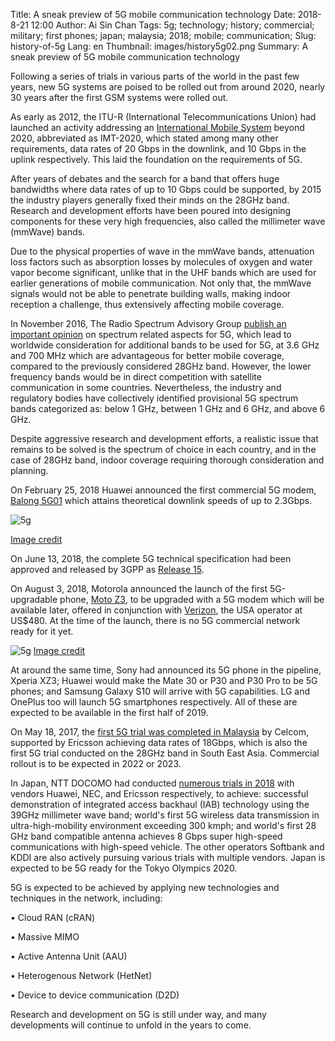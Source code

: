 Title: A sneak preview of 5G mobile communication technology
Date: 2018-8-21 12:00
Author: Ai Sin Chan
Tags: 5g; technology; history; commercial; military; first phones; japan; malaysia; 2018; mobile; communication; 
Slug: history-of-5g
Lang: en
Thumbnail: images/history5g02.png
Summary: A sneak preview of 5G mobile communication technology

Following a series of trials in various parts of the world in the past few years, new 5G systems are poised to be rolled out from around 2020, nearly 30 years after the first GSM systems were rolled out. 

As early as 2012, the ITU-R (International Telecommunications Union) had launched an activity addressing an [International Mobile System](https://www.itu.int/en/ITU-R/study-groups/rsg5/rwp5d/imt-2020/Pages/default.aspx) beyond 2020, abbreviated as IMT-2020, which stated among many other requirements, data rates of 20 Gbps in the downlink, and 10 Gbps in the uplink respectively. This laid the foundation on the requirements of 5G. 

After years of debates and the search for a band that offers huge bandwidths where data rates of up to 10 Gbps could be supported, by 2015 the industry players generally fixed their minds on the 28GHz band. Research and development efforts have been poured into designing components for these very high frequencies, also called the millimeter wave (mmWave) bands. 

Due to the physical properties of wave in the mmWave bands, attenuation loss factors such as absorption losses by molecules of oxygen and water vapor become significant, unlike that in the UHF bands which are used for earlier generations of mobile communication. Not only that, the mmWave signals would not be able to penetrate building walls, making indoor reception a challenge, thus extensively affecting mobile coverage.

In November 2016, The Radio Spectrum Advisory Group [publish an important opinion](http://rspg-spectrum.eu/2016/11/) on spectrum related aspects for 5G, which lead to worldwide consideration for additional bands to be used for 5G, at 3.6 GHz and 700 MHz which are advantageous for better mobile coverage, compared to the previously considered 28GHz band. However, the lower frequency bands would be in direct competition with satellite communication in some countries. Nevertheless, the industry and regulatory bodies have collectively identified provisional 5G spectrum bands categorized as: below 1 GHz, between 1 GHz and 6 GHz, and above 6 GHz.

Despite aggressive research and development efforts, a realistic issue that remains to be solved is the spectrum of choice in each country, and in the case of 28GHz band, indoor coverage requiring thorough consideration and planning. 

On February 25, 2018 Huawei announced the first commercial 5G modem, [Balong 5G01](https://www.huawei.com/en/press-events/news/2018/2/5G-Customer-premises-Equipment) which attains theoretical downlink speeds of up to 2.3Gbps.
 
![5g](/images/history5g01.jpg)

[Image credit](http://www.globaltimes.cn/content/1090798.shtml)
 
On June 13, 2018, the complete 5G technical specification had been approved and released by 3GPP as [Release 15](http://www.3gpp.org/release-15).

On August 3, 2018, Motorola announced the launch of the first 5G-upgradable phone, [Moto Z3](https://www.motorola.com/us/products/moto-z-gen-3), to be upgraded with a 5G modem which will be available later, offered in conjunction with [Verizon](https://www.verizonwireless.com/wireless-devices/smartphones/moto-z3/), the USA operator at US$480. At the time of the launch, there is no 5G commercial network ready for it yet. 
 
![5g](/images/history5g02.png) 
[Image credit](https://www.verizonwireless.com/wireless-devices/smartphones/moto-z3/)

At around the same time, Sony had announced its 5G phone in the pipeline, Xperia XZ3; Huawei would make the Mate 30 or P30 and P30 Pro to be 5G phones; and Samsung Galaxy S10 will arrive with 5G capabilities. LG and OnePlus too will launch 5G smartphones respectively. All of these are expected to be available in the first half of 2019. 

On May 18, 2017, the [first 5G trial was completed in Malaysia](https://www.ericsson.com/en/press-releases/2017/5/celcom-teams-up-with-ericsson-to-deliver-malaysias-first-5g-trial) by Celcom, supported by Ericsson achieving data rates of 18Gbps, which is also the first 5G trial conducted on the 28GHz band in South East Asia. Commercial rollout is to be expected in 2022 or 2023. 

In Japan, NTT DOCOMO had conducted [numerous trials in 2018](https://www.nttdocomo.co.jp/english/info/media_center/pr/2018/) with vendors Huawei, NEC, and Ericsson respectively, to achieve: successful demonstration of integrated access backhaul (IAB) technology using the 39GHz millimeter wave band; world's first 5G wireless data transmission in ultra-high-mobility environment exceeding 300 kmph; and world's first 28 GHz band compatible antenna achieves 8 Gbps super high-speed communications with high-speed vehicle. The other operators Softbank and KDDI are also actively pursuing various trials with multiple vendors. Japan is expected to be 5G ready for the Tokyo Olympics 2020. 

5G is expected to be achieved by applying new technologies and techniques in the network, including: 

•	Cloud RAN (cRAN)

•	Massive MIMO

•	Active Antenna Unit (AAU)

•	Heterogenous Network (HetNet)

•	Device to device communication (D2D)

Research and development on 5G is still under way, and many developments will continue to unfold in the years to come. 
